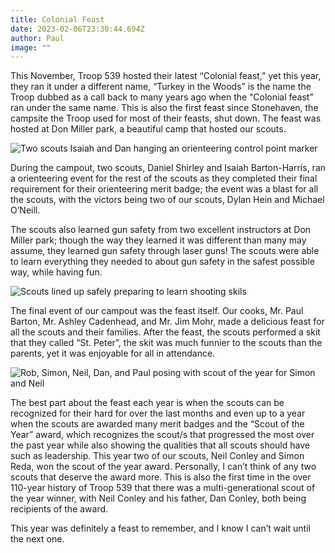 ```yaml
---
title: Colonial Feast
date: 2023-02-06T23:30:44.694Z
author: Paul
image: ""
---
```

This November, Troop 539 hosted their latest “Colonial feast,” yet this year, they ran it under a different name, “Turkey in the Woods” is the name the Troop dubbed as a call back to many years ago when the “Colonial feast” ran under the same name. This is also the first feast since Stonehaven, the campsite the Troop used for most of their feasts, shut down. The feast was hosted at Don Miller park, a beautiful camp that hosted our scouts. 

![Two scouts Isaiah and Dan hanging an orienteering control point marker](img/img_0884.jpg "Isaiah and Dan prepping the course")

During the campout, two scouts, Daniel Shirley and Isaiah Barton-Harris, ran a orienteering event for the rest of the scouts as they completed their final requirement for their orienteering merit badge; the event was a blast for all the scouts, with the victors being two of our scouts, Dylan Hein and Michael O’Neill. 

The scouts also learned gun safety from two excellent instructors at Don Miller park; though the way they learned it was different than many may assume, they learned gun safety through laser guns! The scouts were able to learn everything they needed to about gun safety in the safest possible way, while having fun. 

![Scouts lined up safely preparing to learn shooting skils](img/pxl_20221112_150037540.jpg "Gun safety")

The final event of our campout was the feast itself. Our cooks, Mr. Paul Barton, Mr. Ashley Cadenhead, and Mr. Jim Mohr, made a delicious feast for all the scouts and their families. After the feast, the scouts performed a skit that they called “St. Peter”, the skit was much funnier to the scouts than the parents, yet it was enjoyable for all in attendance. 

![Rob, Simon, Neil, Dan, and Paul posing with scout of the year for Simon and Neil](img/unnamed.jpg "Scouts of the Year")

The best part about the feast each year is when the scouts can be recognized for their hard for over the last months and even up to a year when the scouts are awarded many merit badges and the “Scout of the Year” award, which recognizes the scout/s that progressed the most over the past year while also showing the qualities that all scouts should have such as leadership. This year two of our scouts, Neil Conley and Simon Reda, won the scout of the year award. Personally, I can’t think of any two scouts that deserve the award more. This is also the first time in the over 110-year history of Troop 539 that there was a multi-generational scout of the year winner, with Neil Conley and his father, Dan Conley, both being recipients of the award. 

This year was definitely a feast to remember, and I know I can’t wait until the next one.